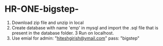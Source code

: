 # HR-ONE-bigstep-

1. Download zip file and unzip in local
2. Create database with name 'emp' in mysql and import the .sql file that is present in the database folder. 
3 Run on localhost.
4. Use emial for admin: "hiteshgirish@ymail.com"   pass: "bigstep" 
